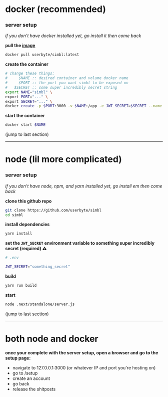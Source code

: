 # docker (recommended)
### server setup
*if you don't have docker installed yet, go install it then come back*

**pull the [image](https://hub.docker.com/r/userbyte/simbl)**
```sh
docker pull userbyte/simbl:latest
```

**create the container**
```sh
# change these things:
#     $NAME :: desired container and volume docker name
#     $PORT :: the port you want simbl to be exposed on
#   $SECRET :: some super incredibly secret string
export NAME="simbl" \
export PORT="..." \
export SECRET="..." \
docker create -p $PORT:3000 -v $NAME:/app -e JWT_SECRET=$SECRET --name $NAME --restart always userbyte/simbl:latest
```

**start the container**
```sh
docker start $NAME
```
(jump to last section)

---

# node (lil more complicated)

### server setup
*if you don't have node, npm, and yarn installed yet, go install em then come back*

**clone this github repo**
```sh
git clone https://github.com/userbyte/simbl
cd simbl
```

**install dependencies**
```sh
yarn install
```

**set the `JWT_SECRET` environment variable to something super incredibly secret (required) ⚠**
```sh
# .env

JWT_SECRET="something_secret"
```

**build**
```sh
yarn run build
```

**start**
```sh
node .next/standalone/server.js
```
(jump to last section)

---

# both node and docker

**once your complete with the server setup, open a browser and go to the setup page:**
- navigate to 127.0.0.1:3000 (or whatever IP and port you're hosting on)
- go to /setup
- create an account
- go back
- release the shitposts